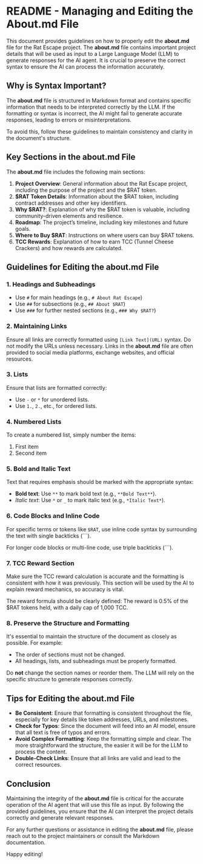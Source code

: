# README - Managing and Editing the About.md File

This document provides guidelines on how to properly edit the **about.md** file for the Rat Escape project. The **about.md** file contains important project details that will be used as input to a Large Language Model (LLM) to generate responses for the AI agent. It is crucial to preserve the correct syntax to ensure the AI can process the information accurately.

## Why is Syntax Important?

The **about.md** file is structured in Markdown format and contains specific information that needs to be interpreted correctly by the LLM. If the formatting or syntax is incorrect, the AI might fail to generate accurate responses, leading to errors or misinterpretations.

To avoid this, follow these guidelines to maintain consistency and clarity in the document's structure.

## Key Sections in the about.md File

The **about.md** file includes the following main sections:

1. **Project Overview**: General information about the Rat Escape project, including the purpose of the project and the $RAT token.
2. **$RAT Token Details**: Information about the $RAT token, including contract addresses and other key identifiers.
3. **Why $RAT?**: Explanation of why the $RAT token is valuable, including community-driven elements and resilience.
4. **Roadmap**: The project’s timeline, including key milestones and future goals.
5. **Where to Buy $RAT**: Instructions on where users can buy $RAT tokens.
6. **TCC Rewards**: Explanation of how to earn TCC (Tunnel Cheese Crackers) and how rewards are calculated.

## Guidelines for Editing the about.md File

### 1. **Headings and Subheadings**

- Use `#` for main headings (e.g., `# About Rat Escape`)
- Use `##` for subsections (e.g., `## About $RAT`)
- Use `###` for further nested sections (e.g., `### Why $RAT?`)

### 2. **Maintaining Links**

Ensure all links are correctly formatted using `[Link Text](URL)` syntax. Do not modify the URLs unless necessary. Links in the **about.md** file are often provided to social media platforms, exchange websites, and official resources.

### 3. **Lists**

Ensure that lists are formatted correctly:
- Use `-` or `*` for unordered lists.
- Use `1.`, `2.`, etc., for ordered lists.

### 4. **Numbered Lists**

To create a numbered list, simply number the items:

1. First item
2. Second item

### 5. **Bold and Italic Text**

Text that requires emphasis should be marked with the appropriate syntax:
- **Bold text**: Use `**` to mark bold text (e.g., `**Bold Text**`).
- *Italic text*: Use `*` or `_` to mark italic text (e.g., `*Italic Text*`).

### 6. **Code Blocks and Inline Code**

For specific terms or tokens like `$RAT`, use inline code syntax by surrounding the text with single backticks (```).

For longer code blocks or multi-line code, use triple backticks (```).

### 7. **TCC Reward Section**

Make sure the TCC reward calculation is accurate and the formatting is consistent with how it was previously. This section will be used by the AI to explain reward mechanics, so accuracy is vital.

The reward formula should be clearly defined:
The reward is 0.5% of the $RAT tokens held, with a daily cap of 1,000 TCC.

### 8. **Preserve the Structure and Formatting**

It's essential to maintain the structure of the document as closely as possible. For example:
- The order of sections must not be changed.
- All headings, lists, and subheadings must be properly formatted.

Do **not** change the section names or reorder them. The LLM will rely on the specific structure to generate responses correctly.

## Tips for Editing the about.md File

- **Be Consistent**: Ensure that formatting is consistent throughout the file, especially for key details like token addresses, URLs, and milestones.
- **Check for Typos**: Since the document will feed into an AI model, ensure that all text is free of typos and errors.
- **Avoid Complex Formatting**: Keep the formatting simple and clear. The more straightforward the structure, the easier it will be for the LLM to process the content.
- **Double-Check Links**: Ensure that all links are valid and lead to the correct resources.

## Conclusion

Maintaining the integrity of the **about.md** file is critical for the accurate operation of the AI agent that will use this file as input. By following the provided guidelines, you ensure that the AI can interpret the project details correctly and generate relevant responses.

For any further questions or assistance in editing the **about.md** file, please reach out to the project maintainers or consult the Markdown documentation.

Happy editing!
